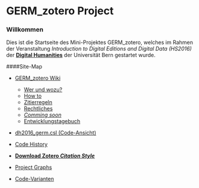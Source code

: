 # GERM_zotero Project
### Willkommen
<p>
Dies ist die Startseite des Mini-Projektes GERM_zotero, welches im Rahmen der Veranstaltung <i>Introduction to Digital Editions and Digital Data (HS2016)</i> der <a href="http://www.dh.unibe.ch/" target="_blank"><b>Digital Humanities</b></a> der Universität Bern gestartet wurde.
</p>

####Site-Map
* <a href="https://github.com/DH2016Zotero/GERM_zotero/wiki">GERM_zotero Wiki</a>
  * <a href="https://github.com/DH2016Zotero/GERM_zotero/wiki/Mehr-%C3%BCber-das-inoffizielle-Projekt">Wer und wozu?</a>
  * <a href="https://github.com/DH2016Zotero/GERM_zotero/wiki/how-to">How to</a>
  * <a href="https://github.com/DH2016Zotero/GERM_zotero/wiki/Zitierregeln-nach-Prof.-Dr.-Hentschel">Zitierregeln</a>
  * <a href="https://github.com/DH2016Zotero/GERM_zotero/wiki/Rechtliches">Rechtliches</a>
  * <a href="https://github.com/DH2016Zotero/GERM_zotero/wiki/Coming-soon"><i>Comming soon</i></a>
  * <a href="https://github.com/DH2016Zotero/GERM_zotero/wiki/Entwicklungstagebuch">Entwicklungstagebuch</a>
  
* <a href="https://github.com/DH2016Zotero/GERM_zotero/blob/master/dh2016_germ.csl">dh2016_germ.csl (Code-Ansicht)</a>
* <a href="https://github.com/DH2016Zotero/GERM_zotero/commits/master/dh2016_germ.csl">Code History</a>
* <a href="https://github.com/DH2016Zotero/GERM_zotero/archive/master.zip"><b>Download Zotero <i>Citation Style</i></b></a>
* <a href="https://github.com/DH2016Zotero/GERM_zotero/graphs/contributors">Project Graphs</a>
* <a href="https://github.com/DH2016Zotero/GERM_zotero/network">Code-Varianten</a>
